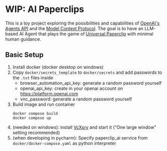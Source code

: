 # WIP: AI Paperclips

This is a toy project exploring the possibilities and capabilities of [OpenAI's Agents API](https://platform.openai.com/docs/guides/agents) and the [Model Context Protocol](https://www.anthropic.com/news/model-context-protocol).
The goal is to have an LLM-based AI Agent that plays the game of [Universal Paperclip](https://www.decisionproblem.com/paperclips/index2.html) with minimal human guidance.


## Basic Setup

1. Install docker (docker desktop on windows)
2. Copy `docker/secrets_template` to `docker/secrets` and add passwords to the `.txt` files inside
   - browser_automation_api_key: generate a random password yourself
   - openai_api_key: create in your openai account on https://platform.openai.com
   - vnc_password: generate a random password yourself
3. Build image and run container
    ```
    docker compose build
    docker compose up
    ```
4. (needed on windows): install [VcXsrv](https://sourceforge.net/projects/vcxsrv/) and start it ("One large window" setting recommended)
5. (when developing in pycharm): Specify paperclip_ai service from `docker/docker-compose.yaml` as python interpreter